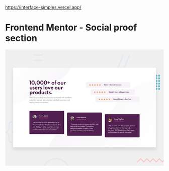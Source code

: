 https://interface-simples.vercel.app/
# Frontend Mentor - Social proof section

![Design preview for the Social proof section coding challenge](./design/desktop-preview.jpg)

